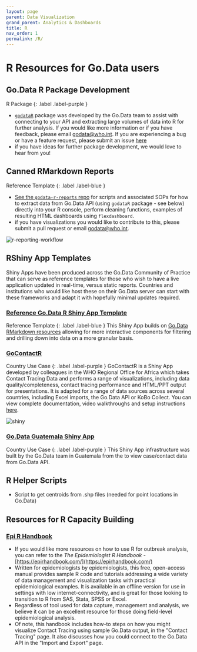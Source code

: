 ```yaml
---
layout: page
parent: Data Visualization
grand_parent: Analytics & Dashboards
title: R
nav_order: 1
permalink: /R/
---
```


# R Resources for Go.Data users

## Go.Data R Package Development
R Package
{: .label .label-purple }

- [`godataR`](https://github.com/WorldHealthOrganization/godataR) package was developed by the Go.Data team to assist with connecting to your API and extracting large volumes of data into R for further analysis. If you would like more information or if you have feedback, please email godata@who.int. If you are experiencing a bug or have a feature request, please submit an issue [here](https://github.com/WorldHealthOrganization/godataR/issues)
- if you have ideas for further package development, we would love to hear from you!

## Canned RMarkdown Reports 
Reference Template
{: .label .label-blue }

- [See the `godata-r-reports` repo](https://github.com/WorldHealthOrganization/godata-r-reports) for scripts and associated SOPs for how to extract data from Go.Data API (using `godataR` package - see below) directly into your R console, perform cleaning functions, examples of resulting HTML dashboards using `flexdashboard`.
- if you have visualizations you would like to contribute to this, please submit a pull request or email godata@who.int.

![r-reporting-workflow](../assets/R_reporting_workflow.PNG)

## RShiny App Templates 
Shiny Apps have been produced across the Go.Data Community of Practice that can serve as reference templates for those who wish to have a live application updated in real-time, versus static reports. Countries and institutions who would like host these on their Go.Data server can start with these frameworks and adapt it with hopefully minimal updates required.

### [Reference Go.Data R Shiny App Template](https://github.com/WorldHealthOrganization/godata/tree/master/analytics/r-reporting/r-shiny)
Reference Template
{: .label .label-blue }
This Shiny App builds on [Go.Data RMarkdown resources](https://github.com/WorldHealthOrganization/godata/blob/master/analytics/r-reporting) allowing for more interactive components for filtering and drilling down into data on a more granular basis. 

### [GoContactR](https://github.com/WorldHealthOrganization/GoContactR) 
Country Use Case
{: .label .label-purple }
GoContactR is a Shiny App developed by colleagues in the WHO Regional Office for Africa which takes Contact Tracing Data and performs a range of visualizations, including data quality/completeness, contact tracing performance and HTML/PPT output for presentations. It is adapted for a range of data sources across several countries, including Excel imports, the Go.Data API or KoBo Collect. You can view complete documentation, video walkthroughs and setup instructions [here](https://kendavidn.github.io/GoContactR/index.html).

![shiny](../assets/shiny_gocontactr_1.png)

### [Go.Data Guatemala Shiny App](https://github.com/WorldHealthOrganization/godata-guatemala)
Country Use Case
{: .label .label-purple }
This Shiny App infrastructure was built by the Go.Data team in Guatemala from the to view case/contact data from Go.Data API.

## R Helper Scripts
- Script to get centroids from .shp files (needed for point locations in Go.Data)

## Resources for R Capacity Building
### [Epi R Handbook](https://epirhandbook.com/)
- If you would like more resources on how to use R for outbreak analysis, you can refer to the *The Epidemiologist R Handbook* - [https://epirhandbook.com/](https://epirhandbook.com/)
- Written for epidemiologists by epidemiologists, this free, open-access manual provides sample R code and tutorials addressing a wide variety of data management and visualization tasks with practical epidemiological examples. It is available in an offline version for use in settings with low internet-connectivity, and is great for those looking to transition to R from SAS, Stata, SPSS or Excel.
- Regardless of tool used for data capture, management and analysis, we believe it can be an excellent resource for those doing field-level epidemiological analysis.
- Of note, this handbook includes how-to steps on how you might visualize Contact Tracing using sample Go.Data output, in the "Contact Tracing" page. It also discusses how you could connect to the Go.Data API in the "Import and Export" page.


